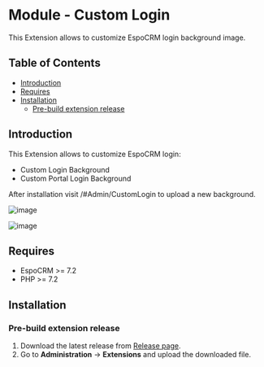 # Module - Custom Login
This Extension allows to customize EspoCRM login background image.

## Table of Contents

* [Introduction](#introduction)
* [Requires](#requires)
* [Installation](#installation)
    * [Pre-build extension release](#pre-build-extension-release)

## Introduction

This Extension allows to customize EspoCRM login:
- Custom Login Background
- Custom Portal Login Background

After installation visit /#Admin/CustomLogin to upload a new background.

![image](https://github.com/Kharg/custom-login/assets/32223252/e4b2d97a-09a5-4901-95d4-6f90819bed0b)

![image](https://github.com/Kharg/custom-login/assets/32223252/fb45d18a-28be-4aaf-8832-71e1809015f3)


## Requires

- EspoCRM >= 7.2
- PHP >= 7.2

## Installation

### Pre-build extension release

1. Download the latest release from [Release page](https://github.com/Kharg/custom-login/releases/latest).
2. Go to **Administration** -> **Extensions** and upload the downloaded file.
